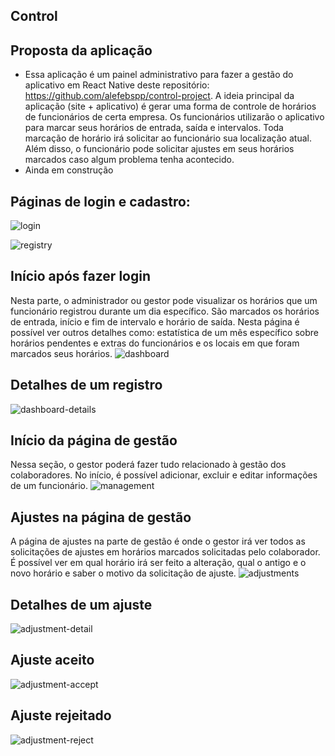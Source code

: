 ## Control

## Proposta da aplicação
- Essa aplicação é um painel administrativo para fazer a gestão do aplicativo em React Native deste repositório: https://github.com/alefebspp/control-project. A ideia principal da aplicação (site + aplicativo) é gerar uma forma de controle de horários de funcionários de certa empresa. Os funcionários utilizarão o aplicativo para marcar seus horários de entrada, saída e intervalos. Toda marcação de horário irá solicitar ao funcionário sua localização atual. Além disso, o funcionário pode solicitar ajustes em seus horários marcados caso algum problema tenha acontecido.
- Ainda em construção

## Páginas de login e cadastro:
![login](https://github.com/alefebspp/control-admin/assets/106111153/4c17b56a-ecec-4d08-ae20-0a9af9a32ee4)

![registry](https://github.com/alefebspp/control-admin/assets/106111153/39d22060-81b1-413c-94b8-cf519fdb7b45)

## Início após fazer login
Nesta parte, o administrador ou gestor pode visualizar os horários que um funcionário registrou durante um dia específico. São marcados os horários de entrada, início e fim de intervalo e horário de saída. Nesta página é possível ver outros detalhes como: estatística de um mês específico sobre horários pendentes e extras do funcionários e os locais em que foram marcados seus horários.
![dashboard](https://github.com/alefebspp/control-admin/assets/106111153/4fbdf5b8-1c95-4d22-af1d-59cb2269dd0a)

## Detalhes de um registro
![dashboard-details](https://github.com/alefebspp/control-admin/assets/106111153/baa15b4c-b844-42b8-ae80-941a750b2e91)

## Início da página de gestão
Nessa seção, o gestor poderá fazer tudo relacionado à gestão dos colaboradores. No início, é possível adicionar, excluir e editar informações de um funcionário.
![management](https://github.com/alefebspp/control-admin/assets/106111153/99686ce2-b151-4b54-9bd1-39378f01c3fb)

## Ajustes na página de gestão
A página de ajustes na parte de gestão é onde o gestor irá ver todos as solicitações de ajustes em horários marcados solicitadas pelo colaborador. É possível ver em qual horário irá ser feito a alteração, qual o antigo e o novo horário e saber o motivo da solicitação de ajuste.
![adjustments](https://github.com/alefebspp/control-admin/assets/106111153/500c6c3a-674c-41fb-9498-4ef62ab7fa08)

## Detalhes de um ajuste
![adjustment-detail](https://github.com/alefebspp/control-admin/assets/106111153/aead5ecf-cbb3-41ee-bc5a-4148d82098a5)

## Ajuste aceito
![adjustment-accept](https://github.com/alefebspp/control-admin/assets/106111153/18d459cf-f5fe-4201-8c31-cde31dc4b4a6)

## Ajuste rejeitado
![adjustment-reject](https://github.com/alefebspp/control-admin/assets/106111153/9391c838-bbc4-4500-a717-d47186c9ca60)
